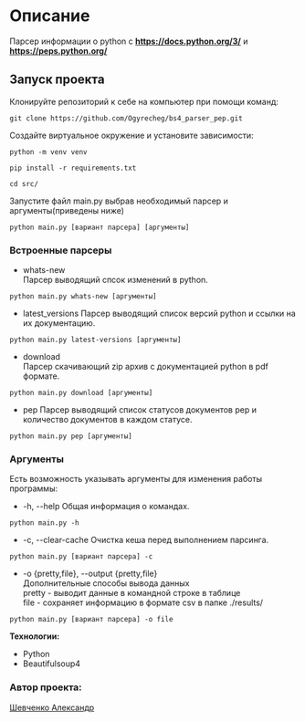 # Описание
Парсер информации о python с **https://docs.python.org/3/** и **https://peps.python.org/**

## Запуск проекта
Клонируйте репозиторий к себе на компьютер при помощи команд:
```
git clone https://github.com/Ogyrecheg/bs4_parser_pep.git
```
Cоздайте виртуальное окружение и установите зависимости:
```
python -m venv venv
```
```
pip install -r requirements.txt
```
```
cd src/
```
Запустите файл main.py выбрав необходимый парсер и аргументы(приведены ниже)
```
python main.py [вариант парсера] [аргументы]
```
### Встроенные парсеры
- whats-new   
Парсер выводящий спсок изменений в python.
```
python main.py whats-new [аргументы]
```
- latest_versions
Парсер выводящий список версий python и ссылки на их документацию.
```
python main.py latest-versions [аргументы]
```
- download   
Парсер скачивающий zip архив с документацией python в pdf формате.
```
python main.py download [аргументы]
```
- pep
Парсер выводящий список статусов документов pep
и количество документов в каждом статусе. 
```
python main.py pep [аргументы]
```
### Аргументы
Есть возможность указывать аргументы для изменения работы программы:   
- -h, --help
Общая информация о командах.
```
python main.py -h
```
- -c, --clear-cache
Очистка кеша перед выполнением парсинга.
```
python main.py [вариант парсера] -c
```
- -o {pretty,file}, --output {pretty,file}   
Дополнительные способы вывода данных   
pretty - выводит данные в командной строке в таблице   
file - сохраняет информацию в формате csv в папке ./results/
```
python main.py [вариант парсера] -o file
```
**Технологии:**
- Python
- Beautifulsoup4

### Автор проекта:
[Шевченко Александр](https://github.com/Ogyrecheg)
